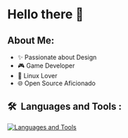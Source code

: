 # Hello there 👋

## About Me:
- ✨ Passionate about Design
- 🎮 Game Developer
- 🐧 Linux Lover
- 🌐 Open Source Aficionado

## 🛠 &nbsp;Languages and Tools :
[![Languages and Tools](https://skillicons.dev/icons?i=ts,js,ruby,rails,godot,go,php,symfony,lua,linux,docker,azure,aws,neovim,vim)](https://skillicons.dev)
